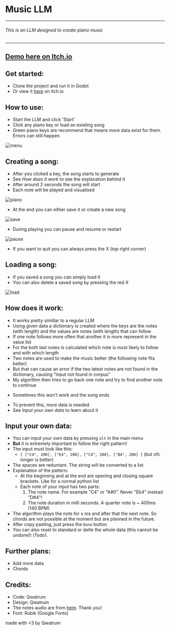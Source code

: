 # Music LLM
---
###### This is an LLM designed to create piano music
---

## [Demo here on Itch.io](https://qwatrum.itch.io/music-llm "Itch.io")

## Get started:
* Clone the project and run it in Godot
* Or view it [here](https://qwatrum.itch.io/music-llm "Itch.io") on itch.io

## How to use:
* Start the LLM and click 'Start'
* Click any piano key or load an existing song
* Green piano keys are recommend that means more data exist for them. Errors can still happen
  
![menu](https://cloud-ov7h3b4ki-hack-club-bot.vercel.app/0musicllm__1_.png)
	
## Creating a song:
* After you clicked a key, the song starts to generate
* See _How does it work_ to see the explanation behind it
* After around 2 seconds the song will start
* Each note will be played and visualised
  
![piano](https://cloud-jd0dx9p2r-hack-club-bot.vercel.app/0musicllm__2_.png)
* At the end you can either save it or create a new song
  
![save](https://cloud-9qmo72otm-hack-club-bot.vercel.app/0musicllm__3_.png)
* During playing you can pause and resume or restart
  
![pause](https://cloud-1wl6db20o-hack-club-bot.vercel.app/0musicllm__5_.png)
* If you want to quit you can always press the X (top right corner)
	
## Loading a song:
* If you saved a song you can simply load it
* You can also delete a saved song by pressing the red X
  
![load](https://cloud-57lfhzzt0-hack-club-bot.vercel.app/0musicllm__6_.png)
	
## How does it work:
* It works pretty simillar to a regular LLM
* Using given data a dictionary is created where the keys are the notes (with length) and the values are notes (with length) that can follow
* If one note follows more often that another it is more represent in the value list
* For the both last notes is calculated which note is most likely to follow and with which length
* Two  notes are used to make the music better (the following note fits better)
* But that can cause an error if the two latest notes are not found in the dictionary, causing "input not found in corpus"
* My algorithm then tries to go back one note and try to find another note to continue
+ Sometimes this won't work and the song ends
* To prevent this, more data is needed
* See _Input your own data_ to learn about it
	
## Input your own data:
* You can input your own data by pressing `alt` in the main menu
* **But** it is extremely important to follow the right pattern!
* The input must look like this:
	* `[ ["C4", 200], ["E4", 200], ["C4", 200], ["B4", 200] ]` (but ofc longer is better)
* The spaces are reduntant. The string will be converted to a list
* Explanation of the pattern:
	* At the beginning and at the end are opening and closing square brackets. Like for a normal python list
	* Each note of your input has two parts:
		1. The note name. For example "C4" or "A#0". Never "Eb4" instead "D#4"!
		2. The note duration in milli seconds. A quarter note is ~ 400ms (140 BPM)
* The algorithm plays the note for x ms and after that the next note. So chords are not possible at the moment but are planned in the future.
* After copy pasting, just press the `Done` button
* You can also reset to standard or delte the whole data (this cannot be undone!) (Todo).

## Further plans:
* Add more data
* Chords
	
## Credits:
* Code: Qwatrum
* Design: Qwatrum
* The notes audio are from [here](https://github.com/plemaster01/PythonPiano "GitHub (plemaster01)"). Thank you!
* Font: Rubik (Google Fonts)
	
made with <3 by Qwatrum
